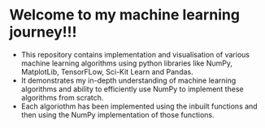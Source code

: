 # Welcome to my machine learning journey!!!
- This repository contains implementation and visualisation of various machine learning algorithms using python libraries like NumPy, MatplotLib, TensorFLow, Sci-Kit Learn and Pandas.
- It demonstrates my in-depth understanding of machine learning algorithms and ability to efficiently use NumPy to implement these algorithms from scratch.
- Each algoriothm has been implemented using the inbuilt functions and then using the NumPy implementation of those functions.
